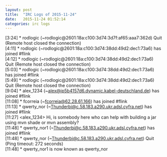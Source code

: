 ```yaml
---
layout: post
title:  "IRC Logs of 2015-11-24"
date:   2015-11-24 01:52:14
categories: irc logs
---
```

<span class="irc-date">[3:24]</span> <span class="irc-navy">* rodlogic (~rodlogic@2601:18a:c100:3d74:3d7f:af65:aaa7:362d) Quit (Remote host closed the connection)</span><br />
<span class="irc-date">[4:11]</span> <span class="irc-green">* rodlogic (~rodlogic@2601:18a:c100:3d74:38dd:49d2:dec1:73a6) has joined #flink</span><br />
<span class="irc-date">[4:12]</span> <span class="irc-navy">* rodlogic (~rodlogic@2601:18a:c100:3d74:38dd:49d2:dec1:73a6) Quit (Remote host closed the connection)</span><br />
<span class="irc-date">[5:03]</span> <span class="irc-green">* rodlogic (~rodlogic@2601:18a:c100:3d74:38dd:49d2:dec1:73a6) has joined #flink</span><br />
<span class="irc-date">[5:49]</span> <span class="irc-navy">* rodlogic (~rodlogic@2601:18a:c100:3d74:38dd:49d2:dec1:73a6) Quit (Remote host closed the connection)</span><br />
<span class="irc-date">[9:04]</span> <span class="irc-green">* alex_1234 (~alex@ip5b4157d6.dynamic.kabel-deutschland.de) has joined #flink</span><br />
<span class="irc-date">[11:08]</span> <span class="irc-green">* fcorreia (~fcorreia@62.28.61.166) has joined #flink</span><br />
<span class="irc-date">[11:13]</span> <span class="irc-green">* qwerty_nor (~Thunderbi@c.58.183.a290.ukr.adsl.cyfra.net) has joined #flink</span><br />
<span class="irc-date">[11:27]</span> <span class="irc-black">&lt;alex_1234&gt; Hi, is somebody here who can help with building a jar using mvn shade or mvn assembly?</span><br />
<span class="irc-date">[11:48]</span> <span class="irc-green">* qwerty_nor1 (~Thunderbi@c.58.183.a290.ukr.adsl.cyfra.net) has joined #flink</span><br />
<span class="irc-date">[11:48]</span> <span class="irc-navy">* qwerty_nor (~Thunderbi@c.58.183.a290.ukr.adsl.cyfra.net) Quit (Ping timeout: 272 seconds)</span><br />
<span class="irc-date">[11:48]</span> <span class="irc-green">* qwerty_nor1 is now known as qwerty_nor</span><br />
